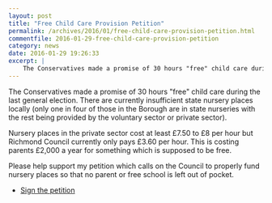```yaml
---
layout: post
title: "Free Child Care Provision Petition"
permalink: /archives/2016/01/free-child-care-provision-petition.html
commentfile: 2016-01-29-free-child-care-provision-petition
category: news
date: 2016-01-29 19:26:33
excerpt: |
    The Conservatives made a promise of 30 hours "free" child care during the last general election. There are currently insufficient state nursery places locally (only one in four of those in the Borough are in state nurseries with the rest being provided by the voluntary sector or private sector).
---
```


The Conservatives made a promise of 30 hours "free" child care during the last general election. There are currently insufficient state nursery places locally (only one in four of those in the Borough are in state nurseries with the rest being provided by the voluntary sector or private sector).

Nursery places in the private sector cost at least £7.50 to £8 per hour but Richmond Council currently only pays £3.60 per hour. This is costing parents £2,000 a year for something which is supposed to be free.

Please help support my petition which calls on the Council to properly fund nursery places so that no parent or free school is left out of pocket.

-   [Sign the petition](http://cabnet.richmond.gov.uk/mgEPetitionDisplay.aspx?ID=500000005&RPID=500221458&HPID=500221458)
